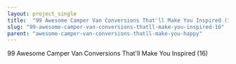 ```yaml
---
layout: project_single
title:  "99 Awesome Camper Van Conversions That'll Make You Inspired (16)"
slug: "99-awesome-camper-van-conversions-thatll-make-you-inspired-16"
parent: "awesome-camper-van-conversions-thatll-make-you-happy"
---
```

99 Awesome Camper Van Conversions That'll Make You Inspired (16)